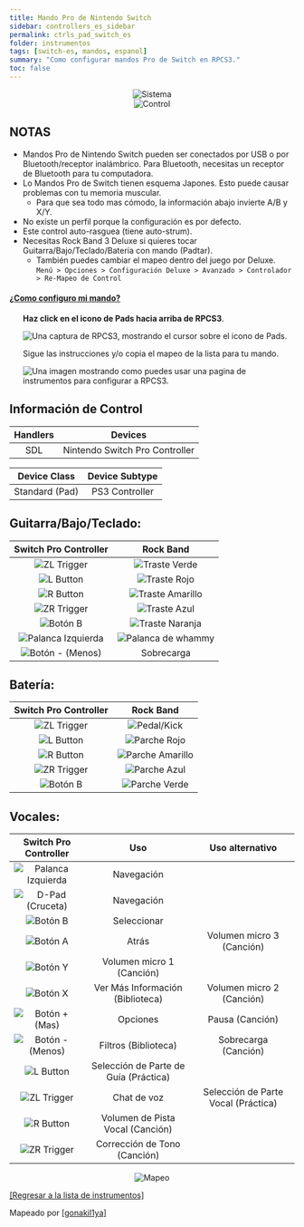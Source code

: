 ```yaml
---
title: Mando Pro de Nintendo Switch
sidebar: controllers_es_sidebar
permalink: ctrls_pad_switch_es
folder: instrumentos
tags: [switch-es, mandos, espanol]
summary: "Como configurar mandos Pro de Switch en RPCS3."
toc: false
---
```


<div align="center"> <img src="https://rb3pc.milohax.org/images/instruments/plat/switch.png" alt="Sistema" title="Sistema"></div>

<div align="center"> <img src="https://rb3pc.milohax.org/images/instruments/cont/swiprocontroller.png" alt="Control" title="Control"></div>

## NOTAS

* Mandos Pro de Nintendo Switch pueden ser conectados por USB o por Bluetooth/receptor inalámbrico. Para Bluetooth, necesitas un receptor de Bluetooth para tu computadora.
* Lo Mandos Pro de Switch tienen esquema Japones. Esto puede causar problemas con tu memoria muscular.
	* Para que sea todo mas cómodo, la información abajo invierte A/B y X/Y. 
* No existe un perfil porque la configuración es por defecto.
* Este control auto-rasguea (tiene auto-strum).
* Necesitas Rock Band 3 Deluxe si quieres tocar Guitarra/Bajo/Teclado/Batería con mando (Padtar).
	- También puedes cambiar el mapeo dentro del juego por Deluxe.  
	`Menú > Opciones > Configuración Deluxe > Avanzado > Controlador > Re-Mapeo de Control`

<!-- Map Start -->
<div class="panel-group" id="accordion">
                    <div class="panel panel-default">
                        <div class="panel-heading">
                            <h4 class="panel-title">
                                <a class="noCrossRef accordion-toggle" data-toggle="collapse" data-parent="#accordion" href="#como-mapear-pads">¿Como configuro mi mando?</a>
                            </h4>
                        </div>
                        <div id="como-mapear-pads" class="panel-collapse collapse noCrossRef">
                            <div class="panel-body">
<ul>
<p><strong>Haz click en el icono de Pads hacia arriba de RPCS3</strong>.</p>
<p><img src="https://rb3pc.milohax.org/images/instruments/rpcs3pad.png" alt="Una captura de RPCS3, mostrando el cursor sobre el icono de Pads." title="Pads"></p>
<p>Sigue las instrucciones y/o copia el mapeo de la lista para tu mando.</p>
<p><img src="https://rb3pc.milohax.org/images/instruments/gamepadlegend.png" alt="Una imagen mostrando como puedes usar una pagina de instrumentos para configurar a RPCS3." title="Mapeando un mando"></p>
</ul>
                            </div>
                        </div>
                    </div>
</div>
<!-- Map End -->

## Información de Control

| Handlers | Devices |
|:--------:|:-------:|
| SDL | Nintendo Switch Pro Controller |

| Device Class | Device Subtype |
|:------------:|:--------------:|
| Standard (Pad) | PS3 Controller |

## Guitarra/Bajo/Teclado:

| **Switch Pro Controller** | **Rock Band** |
|:------------------:|:---------------------:|
| ![ZL Trigger](https://rb3pc.milohax.org/images/btns/ctrls/swi/zl.png "ZL Trigger") | ![Traste Verde](https://rb3pc.milohax.org/images/btns/gtrs/gf.png "Traste Verde") |
| ![L Button](https://rb3pc.milohax.org/images/btns/ctrls/swi/l.png "L Button") | ![Traste Rojo](https://rb3pc.milohax.org/images/btns/gtrs/rf.png "Traste Rojo") |
| ![R Button](https://rb3pc.milohax.org/images/btns/ctrls/swi/r.png "R Button") | ![Traste Amarillo](https://rb3pc.milohax.org/images/btns/gtrs/yf.png "Traste Amarillo") |
| ![ZR Trigger](https://rb3pc.milohax.org/images/btns/ctrls/swi/zr.png "RL Trigger") | ![Traste Azul](https://rb3pc.milohax.org/images/btns/gtrs/bf.png "Traste Azul") |
| ![Botón B](https://rb3pc.milohax.org/images/btns/ctrls/swi/b.png "Botón B") | ![Traste Naranja](https://rb3pc.milohax.org/images/btns/gtrs/of.png "Traste Naranja") |
| ![Palanca Izquierda](https://rb3pc.milohax.org/images/btns/ctrls/swi/ls.png "Palanca Izquierda") | ![Palanca de whammy](https://rb3pc.milohax.org/images/btns/gtrs/wb.png "Palanca de whammy") |
| ![Botón - (Menos)](https://rb3pc.milohax.org/images/btns/ctrls/swi/minus.png "Botón - (Menos)") | Sobrecarga |

## Batería:

| **Switch Pro Controller** | **Rock Band** |
|:------------------:|:---------------------:|
| ![ZL Trigger](https://rb3pc.milohax.org/images/btns/ctrls/swi/zl.png "ZL Trigger") | ![Pedal/Kick](https://rb3pc.milohax.org/images/btns/drms/rb/kp.png "Pedal/Kick") |
| ![L Button](https://rb3pc.milohax.org/images/btns/ctrls/swi/l.png "L Button") | ![Parche Rojo](https://rb3pc.milohax.org/images/btns/drms/rb/rp.png "Parche Rojo") |
| ![R Button](https://rb3pc.milohax.org/images/btns/ctrls/swi/r.png "R Button") | ![Parche Amarillo](https://rb3pc.milohax.org/images/btns/drms/rb/yp.png "Parche Amarillo") |
| ![ZR Trigger](https://rb3pc.milohax.org/images/btns/ctrls/swi/zr.png "RL Trigger") | ![Parche Azul](https://rb3pc.milohax.org/images/btns/drms/rb/bp.png "Parche Azul") |
| ![Botón B](https://rb3pc.milohax.org/images/btns/ctrls/swi/b.png "Botón B") | ![Parche Verde](https://rb3pc.milohax.org/images/btns/drms/rb/gp.png "Parche Verde") |

## Vocales:

| **Switch Pro Controller** | **Uso**                         | **Uso alternativo**         |
|:---------------------:|:-------------------------------:|:-------------------:|
| ![Palanca Izquierda](https://rb3pc.milohax.org/images/btns/ctrls/swi/ls.png "Palanca Izquierda") | Navegación | |
| ![D-Pad (Cruceta)](https://rb3pc.milohax.org/images/btns/ctrls/swi/dpad.png "D-Pad (Cruceta)") | Navegación | |
| ![Botón B](https://rb3pc.milohax.org/images/btns/ctrls/swi/b.png "Botón B") | Seleccionar | |
| ![Botón A](https://rb3pc.milohax.org/images/btns/ctrls/swi/a.png "Botón A") | Atrás | Volumen micro 3 (Canción) |
| ![Botón Y](https://rb3pc.milohax.org/images/btns/ctrls/swi/y.png "Botón Y") | Volumen micro 1 (Canción) | |
| ![Botón X](https://rb3pc.milohax.org/images/btns/ctrls/swi/x.png "Botón X") | Ver Más Información (Biblioteca) | Volumen micro 2 (Canción) |
| ![Botón + (Mas)](https://rb3pc.milohax.org/images/btns/ctrls/swi/plus.png "Botón + (Mas)") | Opciones | Pausa (Canción) |
| ![Botón - (Menos)](https://rb3pc.milohax.org/images/btns/ctrls/swi/minus.png "Botón - (Menos)") | Filtros (Biblioteca) | Sobrecarga (Canción) |
| ![L Button](https://rb3pc.milohax.org/images/btns/ctrls/swi/l.png "L Button") | Selección de Parte de Guía (Práctica) | |
| ![ZL Trigger](https://rb3pc.milohax.org/images/btns/ctrls/swi/zl.png "ZL Trigger") | Chat de voz | Selección de Parte Vocal (Práctica) |
| ![R Button](https://rb3pc.milohax.org/images/btns/ctrls/swi/r.png "R Button") | Volumen de Pista Vocal (Canción) | |
| ![ZR Trigger](https://rb3pc.milohax.org/images/btns/ctrls/swi/zr.png "RL Trigger") | Corrección de Tono (Canción) | |

<div align="center"> <img src="https://rb3pc.milohax.org/images/instruments/maps/padswipromapping.png" alt="Mapeo" title="Mapeo"></div>

[[Regresar a la lista de instrumentos]](https://rb3pc.milohax.org/ctrls_es#lista-de-instrumentos)

Mapeado por [[gonakil1ya]](https://gonakillya.neocities.org)
